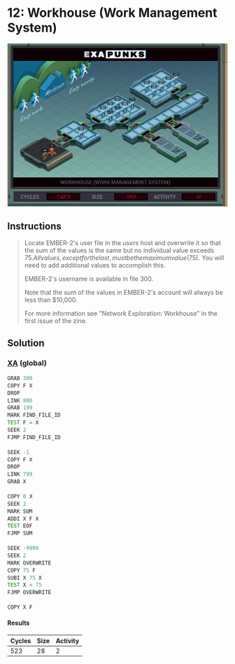 # 12: Workhouse (Work Management System)

<div align="center"><img src="EXAPUNKS - WorkHouse (523, 28, 2, 2022-12-05-19-21-45).gif" /></div>

## Instructions
> Locate EMBER-2's user file in the *users* host and overwrite it so that the sum of the values is the same but no individual value exceeds $75. All values, except for the last, must be the maximum value ($75). You will need to add additional values to accomplish this.
> 
> EMBER-2's username is available in file 300.
> 
> Note that the sum of the values in EMBER-2's account will always be less than $10,000.
> 
> For more information see "Network Exploration: Workhouse" in the first issue of the zine.

## Solution

### [XA](XA.exa) (global)
```asm
GRAB 300
COPY F X
DROP
LINK 800
GRAB 199
MARK FIND_FILE_ID
TEST F = X
SEEK 2
FJMP FIND_FILE_ID

SEEK -1
COPY F X
DROP
LINK 799
GRAB X

COPY 0 X
SEEK 2
MARK SUM
ADDI X F X
TEST EOF
FJMP SUM

SEEK -9999
SEEK 2
MARK OVERWRITE
COPY 75 F
SUBI X 75 X
TEST X < 75
FJMP OVERWRITE

COPY X F
```

#### Results
| Cycles | Size | Activity |
|--------|------|----------|
| 523    | 28   | 2        |
